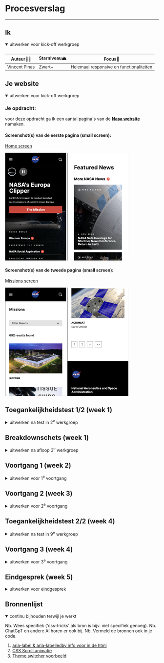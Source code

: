 # Procesverslag
---

## Ik
<details open>
  <summary>uitwerken voor kick-off werkgroep</summary>

  ###

  |Auteur✍🏽|Starniveau🏔️|Focus🤔|
  |---|---|---|
  |Vincent Pinas|Zwart+|Helemaal responsive en functionaliteiten|
 
</details>





## Je website

<details open>
  <summary>uitwerken voor kick-off werkgroep</summary>

  ### Je opdracht:
  voor deze opdracht ga ik een aantal pagina's van de [**Nasa website**](https://www.nasa.gov/) namaken.
  

  #### Screenshot(s) van de eerste pagina (small screen): 
  [Home screen](https://www.nasa.gov/)

  <img src="readme-images/Screenshot1.png" width="200px" alt="omschrijving van de pagina">
  <img src="readme-images/Screenshot2.png" width="200px" alt="omschrijving van de pagina">

  #### Screenshot(s) van de tweede pagina (small screen):
  [Missions screen](https://www.nasa.gov/missions/)

  <img src="readme-images/Screenshot3.png" width="200px" alt="omschrijving van de pagina">
  <img src="readme-images/Screenshot4.png" width="200px" alt="omschrijving van de pagina">
 
</details>



## Toegankelijkheidstest 1/2 (week 1)

<details>
  <summary>uitwerken na test in 2<sup>e</sup> werkgroep</summary>

  ### Bevindingen
  Lijst met je bevindingen die in de test naar voren kwamen:

  - Heel veel errors in HTML validator
  - Niet elke knop is groot genoeg voor op mobiel
  - Er worden heading levels geskipped en er is helemaal geen h1
  - Er is een auto-play video, maar zonder flitsende beelden of geluid en met de optie om hem te pauzeren.
  - links die naar andere sites leiden lijken op normale links
  - Geen hoge contrast modus, in iedergeval niet gemerkt
  - Geen light of dark mode alleen normale kleuren
  - Geen prefers reduced motion query, maar ook vrijwel geen animaties gevonden.
  - Icoontjes over sommige afbeeldingen zijn niet heel goed te zien
  
</details>



## Breakdownschets (week 1)

<details>
  <summary>uitwerken na afloop 3<sup>e</sup> werkgroep</summary>

  ### de hele pagina: 
  <img src="readme-images/Breakdown1.png" width="375px" alt="breakdown van de hele pagina">

  ### dynamisch deel: 
  <img src="readme-images/Breakdown2.png" width="375px" alt="breakdown van een dynamisch deel">

</details>





## Voortgang 1 (week 2)

<details>
  <summary>uitwerken voor 1<sup>e</sup> voortgang</summary>

  ### Stand van zaken
  Ik ben rustig begonnen met de structuur van de HTML te maken en hele basic css.
  De originele site gebruikte alleen maar div's dus ik moest de hele structuur zelf bedenken, maar ik heb al vaak development werk gedaan, dus dit was geen probleem.

  <img src="readme-images/week2/website1.png" height="275px" alt="website stand van zaken">
  <img src="readme-images/week2/code1.png" height="275px" alt="code stand van zaken">
  <img src="readme-images/week2/code2.png" height="375px" alt="code stand van zaken">



  ### Agenda voor meeting
  samen met je groepje opstellen

  | Vincent        | student 2          | student 3    | student 4        |
  | ---            | ---                | ---          | ---              |
  |   | en dit             | en ik dit    | en dan ik dat    |
  | en dat ook nog | dit als er tijd is | nog een punt | dit wil ik zeker |
  | ...            | ...                | ...          | ...              |


  ### Verslag van meeting
  hier na afloop snel de uitkomsten van de meeting vastleggen

  - Skip to content knop toevoegen voor screenreaders
  - Je kan verder ingaan op accessibility met bijv. aria-labels als er extra tijd voor over is
  - Er is niet echt een minimaal of maximaal voor functionaliteiten toevoegen, gewoon zoveel als je kan.

</details>





## Voortgang 2 (week 3)

<details>
  <summary>uitwerken voor 2<sup>e</sup> voortgang</summary>

  ### Stand van zaken
  Deze week ben ik begonnen met alles stijl te geven waarna ik kreeg te horen dat omdat ik al eerder development werk heb gedaan dat ik niet de hele site hoefte na te maken, maar meer met accessibility, functionaliteiten en nieuwe CSS Features kan werken.
  Hierna heb ik een klein deel van wat ik origineel zou namaken compleet gestyled zoals het er op de NASA website zou uitzien.

  Voor mijn eerste taak met deeze nieuwe opdracht ben ik aan een scroll animatie volledig in CSS gaan werken. Dit was even wennen, omdat ik de tutorial had gelezen, maar precies hoe de functies werkte snapte ik eerst niet dus ik kon het niet werkend krijgen. Uiteindelijk bleek het dat ik "nearest" in de scroll functie moest gebruiken, omdat hij dan de dichtsbijzeinde parent met een scrollbar pakt en hoe ik het eerst probeerde te doen was het op het element zelf die geen scrollbar had.

  Hierna ben ik gaan werken aan het menu en ben zover gekomen als het basic menu af te krijgen en ik ga nu het tweede deel afmaken van het slide out menu
  waarom dynamisch elementen worden aangemaakt.
  En omdat het menu nu werkte heb ik ook een skip content knop gemaakt zoals in de feedback van vorige week stond.

  <img src="readme-images/week3/website1.png" height="275px" alt="website stand van zaken">
  <img src="readme-images/week3/website2.png" height="275px" alt="website stand van zaken">
  <img src="readme-images/week3/code1.png" height="275px" alt="code stand van zaken">
  <img src="readme-images/week3/website3.png" height="275px" alt="website stand van zaken">


  ### Agenda voor meeting
  samen met je groepje opstellen

  | student 1      | student 2          | student 3    | student 4        |
  | ---            | ---                | ---          | ---              |
  | dit bespreken  | en dit             | en ik dit    | en dan ik dat    |
  | en dat ook nog | dit als er tijd is | nog een punt | dit wil ik zeker |
  | ...            | ...                | ...          | ...              |


  ### Verslag van meeting
  hier na afloop snel de uitkomsten van de meeting vastleggen

  - punt 1
  - punt 2
  - nog een punt
- ...

</details>





## Toegankelijkheidstest 2/2 (week 4)

<details>
  <summary>uitwerken na test in 9<sup>e</sup> werkgroep</summary>

  ### Bevindingen
  Lijst met je bevindingen die in de test naar voren kwamen (geef ook aan wat er verbeterd is):
  - HTML Validatie geeft nu geen errors meer
  - Na hamburger icoon groter te maken zijn buton sizes groot genoeg om makkelijk aan te klikken
  - Eerst was er geen h1, nu wel
  - Er wordt nog een heading level geskipped in de code 1x dus dat wordt zo snel mogelijk opgelost
  - De background video heeft nog autoplay en kan nog niet gepauseerd worden dus dat wordt nog opgelost
  - Light en dark mode zijn nu beschikbaar
  - Er moet nog een prefers-reduced-motion query komen

  ### Bevindingen screen-reader test
  - **Probleem:** Als je in het menu tab klikt dan gaat hij verder in de body daarna en kan je het menu niet meer uit
  **Oplossing:** Als het menu actief is, moet de body niet meer focusable zijn tot het menu niet meer actief is, daarom: ```body:has(header.active) main {
	display: none;
}```

</details>





## Voortgang 3 (week 4)

<details>
  <summary>uitwerken voor 3<sup>e</sup> voortgang</summary>

  ### Stand van zaken
  Deze week heb ik beide het menu helemaal uitgewerkt, het settings tabblad voor een groot deel af en de bevindingen uit de testen van vorige week opgelost.

  Er waren nu wel wat dingen waar ik tegen aan liep, maar ik kon ze opzich wel snel oplossen.
  Eerste probleem was hoe ik de elementen ging maken voor elk tab in het nieuwe menu. Ik had in de html al keys aan de knoppen in het menu gegeven, dus nu ik heb gekozen om een object te maken met alle data van de elementen die ik wil maken per tab. Op die manier kan ik elk elementen maken dat ik wil zonder al te veel code te schrijven door in 1 loop gewoon elk element te maken met de tata uit het object.

  hierna moest ik alleen nog een functie maken om in de loop te gebruiken zodat elk html element juist aangemaakt wordt.

  <img src="readme-images/week4/website1.png" height="275px" alt="website stand van zaken">
  <img src="readme-images/week4/code1.png" height="275px" alt="code stand van zaken">
  <img src="readme-images/week4/code2.png" height="275px" alt="code stand van zaken">
  <img src="readme-images/week4/code3.png" height="275px" alt="code stand van zaken">


  ### Agenda voor meeting
  samen met je groepje opstellen

  | student 1      | student 2          | student 3    | student 4        |
  | ---            | ---                | ---          | ---              |
  | dit bespreken  | en dit             | en ik dit    | en dan ik dat    |
  | en dat ook nog | dit als er tijd is | nog een punt | dit wil ik zeker |
  | ...            | ...                | ...          | ...              |


  ### Verslag van meeting
  hier na afloop snel de uitkomsten van de meeting vastleggen

  - Readme verbeteren
  - Beoordelings formulier bekijken
  - Clamp bekijken voor font size responsiveness

</details>





## Eindgesprek (week 5)

<details>
  <summary>uitwerken voor eindgesprek</summary>

  ### Je uitkomst - karakteristiek screenshots:
  <img src="readme-images/week5/karakt1.png" height="275px" alt="kaarakteristieke screenshot website">
  <img src="readme-images/week5/karakt2.png" height="275px" alt="kaarakteristieke screenshot website">
  <img src="readme-images/week5/karakt3.png" height="275px" alt="kaarakteristieke screenshot website">
  <img src="readme-images/week5/karakt4.png" height="275px" alt="kaarakteristieke screenshot website">
  <img src="readme-images/week5/karakt5.png" height="275px" alt="kaarakteristieke screenshot website">

  ### Dit ging goed/Heb ik geleerd: 
  Ik heb geleerd hoe je voice over kan gebruiken en hoe je hier ook meer rekening mee houd.
  Ik heb geleerd hoe je css scroll animaties kan maken, hoe je de ```:has()``` property goed kan gebruiken in combinatie met andere selectors om makkelijker een element te kunnen selecteren. Ook heb ik geleerd hoe je een dark theme kan maken zonder uberhaupt nog JavaScript. Als laatste van de css tricks om de prefers-reduced-motion query te gebruiken.
  Ik heb een nieuwe manier geleerd om elementen dynamisch aan te maken als dat een keer nodig is in een ander project.

  <img src="readme-images/week5/geleerd1.png" height="275px" alt="screenshot code wat heb ik geleerd">
  <img src="readme-images/week5/geleerd2.png" height="275px" alt="screenshot code wat heb ik geleerd">
  <img src="readme-images/week5/geleerd3.png" height="275px" alt="screenshot code wat heb ik geleerd">
  <img src="readme-images/week5/geleerd4.png" height="275px" alt="screenshot code wat heb ik geleerd">
  <img src="readme-images/week5/geleerd5.png" height="275px" alt="screenshot code wat heb ik geleerd">


  ### Dit was lastig/Is niet gelukt:
  Ik wou nog meer opties aan het settings menu toevoegen zoals andere talen en andere features.
  Ik wou ook nog de state management met localStorage verbeteren, maar helaas heb ik te weinig tijd.
</details>





## Bronnenlijst

<details open>
  <summary>continu bijhouden terwijl je werkt</summary>

  Nb. Wees specifiek ('css-tricks' als bron is bijv. niet specifiek genoeg). 
  Nb. ChatGpT en andere AI horen er ook bij.
  Nb. Vermeld de bronnen ook in je code.

  1. [aria-label & aria-labelledby info voor in de html](https://stackoverflow.com/questions/26032089/in-html-how-can-i-have-text-that-is-only-accessible-for-screen-readers-i-e-fo)
  2. [CSS Scroll animatie](https://scroll-driven-animations.style/demos/reverse-scroll/css/)
  3. [Theme switcher voorbeeld](https://codepen.io/saadeghi/pen/OJypbNM)

</details>